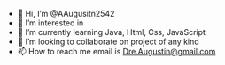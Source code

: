 - 👋 Hi, I’m @AAugusitn2542
- 👀 I’m interested in 
- 🌱 I’m currently learning Java, Html, Css, JavaScript
- 💞️ I’m looking to collaborate on project of any kind
- 📫 How to reach me email is  Dre.Augustin@gmail.com

<!---
AAugusitn2542/AAugusitn2542 is a ✨ special ✨ repository because its `README.md` (this file) appears on your GitHub profile.
You can click the Preview link to take a look at your changes.
--->
